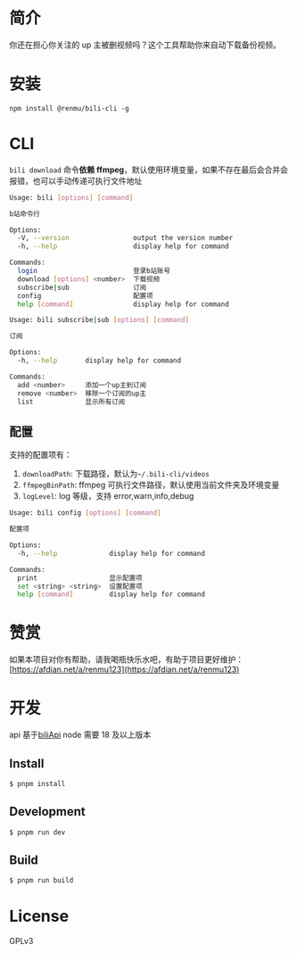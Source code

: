 # 简介

你还在担心你关注的 up 主被删视频吗？这个工具帮助你来自动下载备份视频。

# 安装

`npm install @renmu/bili-cli -g`

# CLI

`bili download` 命令**依赖 ffmpeg**，默认使用环境变量，如果不存在最后会合并会报错，也可以手动传递可执行文件地址

```bash
Usage: bili [options] [command]

b站命令行

Options:
  -V, --version                output the version number
  -h, --help                   display help for command

Commands:
  login                        登录b站账号
  download [options] <number>  下载视频
  subscribe|sub                订阅
  config                       配置项
  help [command]               display help for command
```

```bash
Usage: bili subscribe|sub [options] [command]

订阅

Options:
  -h, --help       display help for command

Commands:
  add <number>     添加一个up主到订阅
  remove <number>  移除一个订阅的up主
  list             显示所有订阅
```

## 配置

支持的配置项有：

1. `downloadPath`: 下载路径，默认为`~/.bili-cli/videos`
2. `ffmpegBinPath`: ffmpeg 可执行文件路径，默认使用当前文件夹及环境变量
3. `logLevel`: log 等级，支持 error,warn,info,debug

```bash
Usage: bili config [options] [command]

配置项

Options:
  -h, --help             display help for command

Commands:
  print                  显示配置项
  set <string> <string>  设置配置项
  help [command]         display help for command
```

# 赞赏

如果本项目对你有帮助，请我喝瓶快乐水吧，有助于项目更好维护：[https://afdian.net/a/renmu123](https://afdian.net/a/renmu123)

# 开发

api 基于[biliApi](https://github.com/renmu123/biliAPI)
node 需要 18 及以上版本

## Install

```bash
$ pnpm install
```

## Development

```bash
$ pnpm run dev
```

## Build

```bash
$ pnpm run build
```

# License

GPLv3
